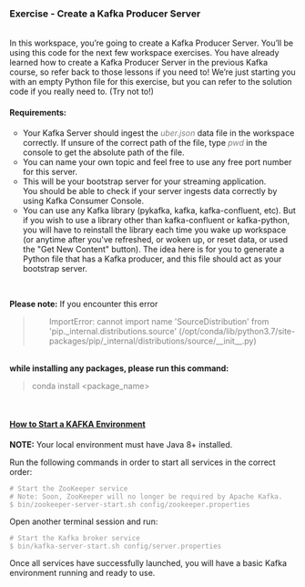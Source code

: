 <h3><strong>Exercise - Create a Kafka Producer Server</strong></h3>
<p><br />In this workspace, you&rsquo;re going to create a Kafka Producer Server. You&rsquo;ll be using this code for the next few workspace exercises. You have already learned how to create a Kafka Producer Server in the previous Kafka course, so refer back to those lessons if you need to! We&rsquo;re just starting you with an empty Python file for this exercise, but you can refer to the solution code if you really need to. (Try not to!)</p>
<h4>Requirements:</h4>
<ul style="list-style-type: circle;">
<li>Your Kafka Server should ingest the <span style="color: #808080;"><em>uber.json</em></span> data file in the workspace correctly. If unsure of the correct path of the file, type <em><span style="color: #808080;">pwd</span></em> in the console to get the absolute path of the file.</li>
<li>You can name your own topic and feel free to use any free port number for this server.</li>
<li>This will be your bootstrap server for your streaming application.<br />You should be able to check if your server ingests data correctly by using Kafka Consumer Console.</li>
<li>You can use any Kafka library (pykafka, kafka, kafka-confluent, etc). But if you wish to use a library other than kafka-confluent or kafka-python, you will have to reinstall the library each time you wake up workspace (or anytime after you've refreshed, or woken up, or reset data, or used the "Get New Content" button). The idea here is for you to generate a Python file that has a Kafka producer, and this file should act as your bootstrap server.</li>
</ul>
<p>&nbsp;</p>
<p><strong>Please note:</strong> If you encounter this error</p>
<blockquote>
<p style="padding-left: 30px;"><span style="color: #808080;">ImportError: cannot import name 'SourceDistribution' from 'pip._internal.distributions.source' (/opt/conda/lib/python3.7/site-packages/pip/_internal/distributions/source/__init__.py)</span></p>
</blockquote>
<p><br /><strong>while installing any packages, please run this command:</strong></p>
<blockquote>
<p><span style="color: #808080;">conda install &lt;package_name&gt;</span></p>
</blockquote>

<p>&nbsp;</p>
<h4 class="anchor-heading"><a href="https://kafka.apache.org/quickstart#quickstart_startserver">How to Start a KAFKA Environment</a></h4>
<p class="note"><strong>NOTE:</strong> Your local environment must have Java 8+ installed.</p>
<p>Run the following commands in order to start all services in the correct order:</p>
<pre class="line-numbers  language-bash"><span style="color: #999999;"><code class="  language-bash"><span class="token comment"># Start the ZooKeeper service</span>
<span class="token comment"># Note: Soon, ZooKeeper will no longer be required by Apache Kafka.</span>
$ bin/zookeeper-server-start.sh config/zookeeper.properties</code></span></pre>
<p>Open another terminal session and run:</p>
<pre class="line-numbers  language-bash"><span style="color: #999999;"><code class="  language-bash"><span class="token comment"># Start the Kafka broker service</span>
$ bin/kafka-server-start.sh config/server.properties</code></span></pre>
<p>Once all services have successfully launched, you will have a basic Kafka environment running and ready to use.</p>
